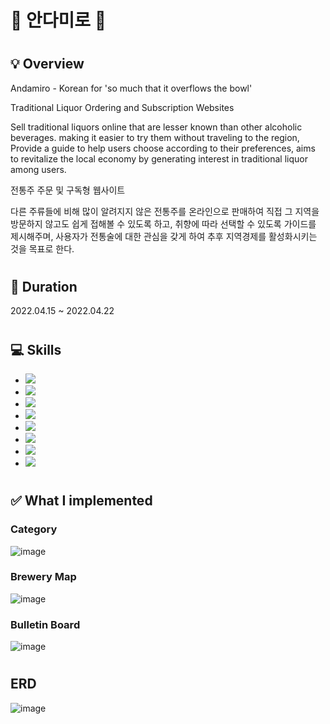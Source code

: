 # :sake: 안다미로 :sake:
# <h2> :bulb: Overview</h2>
Andamiro - Korean for 'so much that it overflows the bowl'

Traditional Liquor Ordering and Subscription Websites

Sell traditional liquors online that are lesser known than other alcoholic beverages. 
making it easier to try them without traveling to the region, 
Provide a guide to help users choose according to their preferences, 
aims to revitalize the local economy by generating interest in traditional liquor among users. 

전통주 주문 및 구독형 웹사이트

다른 주류들에 비해 많이 알려지지 않은 전통주를 온라인으로 판매하여 
직접 그 지역을 방문하지 않고도 쉽게 접해볼 수 있도록 하고, 
취향에 따라 선택할 수 있도록 가이드를 제시해주며, 
사용자가 전통술에 대한 관심을 갖게 하여 추후 지역경제를 활성화시키는 것을 목표로 한다. 

# <h2> :calendar: Duration</h2>
2022.04.15 ~ 2022.04.22

# <h2> :computer: Skills</h2>
<ul>
  <li><img src="https://img.shields.io/badge/Java-007396?style=flat-square&logo=Java&logoColor=white"/></li>
  <li><img src="https://img.shields.io/badge/JavaScript-F7DF1E?style=flat-square&logo=JavaScript&logoColor=white"/></li>
  <li><img src="https://img.shields.io/badge/JQuery-0769AD?style=flat-square&logo=JQuery&logoColor=white"/></li>
  <li><img src="https://img.shields.io/badge/Oracle-F80000?style=flat-square&logo=Oracle&logoColor=white"/></li>
  <li><img src="https://img.shields.io/badge/Eclipse IDE-2C2255?style=flat-square&logo=Eclipse IDE&logoColor=white"/></li>
  <li><img src="https://img.shields.io/badge/Git-F05032?style=flat-square&logo=Git&logoColor=white"/></li>
  <li><img src="https://img.shields.io/badge/GitHub-181717?style=flat-square&logo=GitHub&logoColor=white"/></li>
  <li><img src="https://img.shields.io/badge/Notion-000000?style=flat-square&logo=Notion&logoColor=white"/></li>
</ul>

# <h2>:white_check_mark: What I implemented </h2>
<h3>Category</h3>

![image](https://user-images.githubusercontent.com/88241376/229091451-07bfdf24-75d3-4439-ab43-8f17e5e2b339.png)
<h3>Brewery Map</h3>

![image](https://user-images.githubusercontent.com/88241376/229091642-64601962-ec85-4158-b966-4088135d3f7d.png)
<h3>Bulletin Board</h3>

![image](https://user-images.githubusercontent.com/88241376/229090737-4fd1f507-ae7c-4ddd-bc55-f8d4c9fad8c8.png)

# <h2> ERD </h2>
![image](https://user-images.githubusercontent.com/88241376/167448961-f32860e8-94c3-409b-b311-df82116ea5e6.png)

